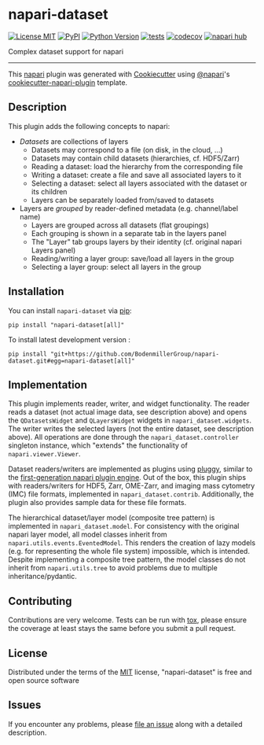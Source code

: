 # napari-dataset

[![License MIT](https://img.shields.io/pypi/l/napari-dataset.svg?color=green)](https://github.com/BodenmillerGroup/napari-dataset/raw/main/LICENSE)
[![PyPI](https://img.shields.io/pypi/v/napari-dataset.svg?color=green)](https://pypi.org/project/napari-dataset)
[![Python Version](https://img.shields.io/pypi/pyversions/napari-dataset.svg?color=green)](https://python.org)
[![tests](https://github.com/BodenmillerGroup/napari-dataset/workflows/tests/badge.svg)](https://github.com/BodenmillerGroup/napari-dataset/actions)
[![codecov](https://codecov.io/gh/BodenmillerGroup/napari-dataset/branch/main/graph/badge.svg)](https://codecov.io/gh/BodenmillerGroup/napari-dataset)
[![napari hub](https://img.shields.io/endpoint?url=https://api.napari-hub.org/shields/napari-dataset)](https://napari-hub.org/plugins/napari-dataset)

Complex dataset support for napari

----------------------------------

This [napari] plugin was generated with [Cookiecutter] using [@napari]'s [cookiecutter-napari-plugin] template.


## Description

This plugin adds the following concepts to napari:

- *Datasets* are collections of layers
  - Datasets may correspond to a file (on disk, in the cloud, ...)
  - Datasets may contain child datasets (hierarchies, cf. HDF5/Zarr)
  - Reading a dataset: load the hierarchy from the corresponding file
  - Writing a dataset: create a file and save all associated layers to it
  - Selecting a dataset: select all layers associated with the dataset or its children
  - Layers can be separately loaded from/saved to datasets
- Layers are *grouped* by reader-defined metadata (e.g. channel/label name)
  - Layers are grouped across all datasets (flat groupings)
  - Each grouping is shown in a separate tab in the layers panel
  - The "Layer" tab groups layers by their identity (cf. original napari Layers panel)
  - Reading/writing a layer group: save/load all layers in the group
  - Selecting a layer group: select all layers in the group


## Installation

You can install `napari-dataset` via [pip]:

    pip install "napari-dataset[all]"

To install latest development version :

    pip install "git+https://github.com/BodenmillerGroup/napari-dataset.git#egg=napari-dataset[all]"


## Implementation

This plugin implements reader, writer, and widget functionality. The reader reads a dataset (not actual image data, see description above) and opens the `QDatasetsWidget` and `QLayersWidget` widgets in `napari_dataset.widgets`. The writer writes the selected layers (not the entire dataset, see description above). All operations are done through the `napari_dataset.controller` singleton instance, which "extends" the functionality of `napari.viewer.Viewer`.

Dataset readers/writers are implemented as plugins using [pluggy](https://pluggy.readthedocs.io), similar to the [first-generation napari plugin engine](https://github.com/napari/napari-plugin-engine). Out of the box, this plugin ships with readers/writers for HDF5, Zarr, OME-Zarr, and imaging mass cytometry (IMC) file formats, implemented in `napari_dataset.contrib`. Additionally, the plugin also provides sample data for these file formats.

The hierarchical dataset/layer model (composite tree pattern) is implemented in `napari_dataset.model`. For consistency with the original napari layer model, all model classes inherit from `napari.utils.events.EventedModel`. This renders the creation of lazy models (e.g. for representing the whole file system) impossible, which is intended. Despite implementing a composite tree pattern, the model classes do not inherit from `napari.utils.tree` to avoid problems due to multiple inheritance/pydantic.

## Contributing

Contributions are very welcome. Tests can be run with [tox], please ensure
the coverage at least stays the same before you submit a pull request.


## License

Distributed under the terms of the [MIT] license,
"napari-dataset" is free and open source software


## Issues

If you encounter any problems, please [file an issue] along with a detailed description.

[napari]: https://github.com/napari/napari
[Cookiecutter]: https://github.com/audreyr/cookiecutter
[@napari]: https://github.com/napari
[MIT]: http://opensource.org/licenses/MIT
[BSD-3]: http://opensource.org/licenses/BSD-3-Clause
[GNU GPL v3.0]: http://www.gnu.org/licenses/gpl-3.0.txt
[GNU LGPL v3.0]: http://www.gnu.org/licenses/lgpl-3.0.txt
[Apache Software License 2.0]: http://www.apache.org/licenses/LICENSE-2.0
[Mozilla Public License 2.0]: https://www.mozilla.org/media/MPL/2.0/index.txt
[cookiecutter-napari-plugin]: https://github.com/napari/cookiecutter-napari-plugin

[file an issue]: https://github.com/BodenmillerGroup/napari-dataset/issues

[napari]: https://github.com/napari/napari
[tox]: https://tox.readthedocs.io/en/latest/
[pip]: https://pypi.org/project/pip/
[PyPI]: https://pypi.org/
